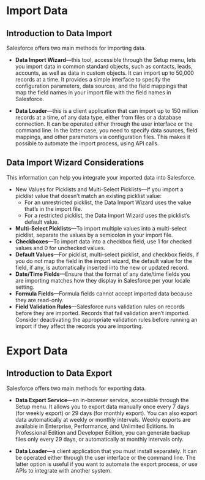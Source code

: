 # Import Data

## Introduction to Data Import

Salesforce offers two main methods for importing data.

- **Data Import Wizard**—this tool, accessible through the Setup menu, lets you import data in common standard objects, such as contacts, leads, accounts, as well as data in custom objects. It can import up to 50,000 records at a time. It provides a simple interface to specify the configuration parameters, data sources, and the field mappings that map the field names in your import file with the field names in Salesforce.  
    
- **Data Loader**—this is a client application that can import up to 150 million records at a time, of any data type, either from files or a database connection. It can be operated either through the user interface or the command line. In the latter case, you need to specify data sources, field mappings, and other parameters via configuration files. This makes it possible to automate the import process, using API calls.

## Data Import Wizard Considerations

This information can help you integrate your imported data into Salesforce.

- New Values for Picklists and Multi-Select Picklists—If you import a picklist value that doesn’t match an existing picklist value:
	- For an unrestricted picklist, the Data Import Wizard uses the value that’s in the import file. 
	- For a restricted picklist, the Data Import Wizard uses the picklist’s default value.  
- **Multi-Select Picklists**—To import multiple values into a multi-select picklist, separate the values by a semicolon in your import file.
- **Checkboxes**—To import data into a checkbox field, use 1 for checked values and 0 for unchecked values.
- **Default Values**—For picklist, multi-select picklist, and checkbox fields, if you do not map the field in the import wizard, the default value for the field, if any, is automatically inserted into the new or updated record.
- **Date/Time Fields**—Ensure that the format of any date/time fields you are importing matches how they display in Salesforce per your locale setting.
- **Formula Fields**—Formula fields cannot accept imported data because they are read-only.
- **Field Validation Rules**—Salesforce runs validation rules on records before they are imported. Records that fail validation aren’t imported. Consider deactivating the appropriate validation rules before running an import if they affect the records you are importing.

# Export Data

## Introduction to Data Export

Salesforce offers two main methods for exporting data.

- **Data Export Service**—an in-browser service, accessible through the Setup menu. It allows you to export data manually once every 7 days (for weekly export) or 29 days (for monthly export). You can also export data automatically at weekly or monthly intervals. Weekly exports are available in Enterprise, Performance, and Unlimited Editions. In Professional Edition and Developer Edition, you can generate backup files only every 29 days, or automatically at monthly intervals only.  
    
- **Data Loader**—a client application that you must install separately. It can be operated either through the user interface or the command line. The latter option is useful if you want to automate the export process, or use APIs to integrate with another system.